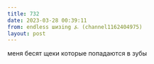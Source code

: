 ```yaml
---
title: 732
date: 2023-03-28 00:39:11
from: endless шизing ⍼ (channel1162404975)
layout: post
---
```


меня бесят щеки которые попадаются в зубы
